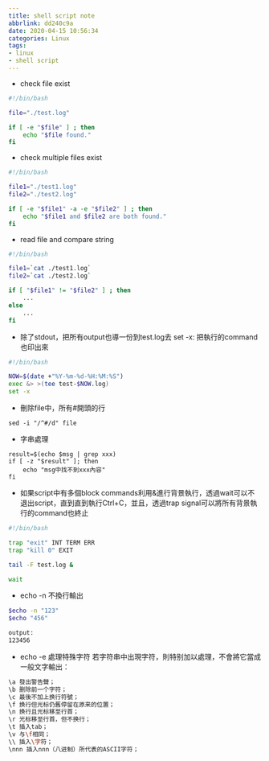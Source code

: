 ```yaml
---
title: shell script note
abbrlink: dd240c9a
date: 2020-04-15 10:56:34
categories: Linux
tags:
- linux
- shell script
---
```

* check file exist
```bash
#!/bin/bash

file="./test.log"

if [ -e "$file" ] ; then
    echo "$file found."
fi
```

* check multiple files exist
```bash
#!/bin/bash

file1="./test1.log"
file2="./test2.log"

if [ -e "$file1" -a -e "$file2" ] ; then
    echo "$file1 and $file2 are both found."
fi
```

* read file and compare string
```bash
#!/bin/bash

file1=`cat ./test1.log`
file2=`cat ./test2.log`

if [ "$file1" != "$file2" ] ; then
    ...
else
    ...
fi
```

* 除了stdout，把所有output也導一份到test.log去
set -x: 把執行的command也印出來
```bash
#!/bin/bash

NOW=$(date +"%Y-%m-%d-%H:%M:%S")
exec &> >(tee test-$NOW.log)
set -x
```

* 刪除file中，所有#開頭的行
```
sed -i "/^#/d" file
```

* 字串處理
```
result=$(echo $msg | grep xxx)
if [ -z "$result" ]; then
    echo "msg中找不到xxx內容"
fi
```

* 如果script中有多個block commands利用&進行背景執行，透過wait可以不退出script，直到直到執行Ctrl+C，並且，透過trap signal可以將所有背景執行的command也終止
```bash
#!/bin/bash

trap "exit" INT TERM ERR
trap "kill 0" EXIT

tail -F test.log &

wait
```

* echo -n 不換行輸出
```bash
$echo -n "123"
$echo "456"

output: 
123456
```

* echo -e 處理特殊字符
若字符串中出現字符，則特别加以處理，不會將它當成一般文字輸出：
```bash
\a 發出警告聲；
\b 删除前一个字符；
\c 最後不加上换行符號；
\f 换行但光标仍舊停留在原来的位置；
\n 换行且光标移至行首；
\r 光标移至行首，但不换行；
\t 插入tab；
\v 与\f相同；
\\ 插入\字符；
\nnn 插入nnn（八进制）所代表的ASCII字符；
```